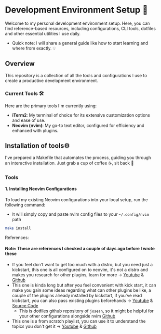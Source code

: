 
# Development Environment Setup 🚀

Welcome to my personal development environment setup. Here, you can find reference-based resources, including configurations, CLI tools, dotfiles and other essential utilities I use daily. 

- Quick note: I will share a general guide like how to start learning and where from exactly. 💡

## Overview

This repository is a collection of all the tools and configurations I use to create a productive development environment. 
### Current Tools 🛠️

Here are the primary tools I'm currently using:

- **iTerm2**: My terminal of choice for its extensive customization options and ease of use.
- **Neovim (nvim)**: My go-to text editor, configured for efficiency and enhanced with plugins.

## Installation of tools⚙️

I've prepared a Makefile that automates the process, guiding you through an interactive installation. Just grab a cup of coffee ☕, sit back 🎉

### Tools

#### 1. Installing Neovim Configurations

To load my existing Neovim configurations into your local setup, run the following command:
- It will simply copy and paste nvim config files to your `~/.config/nvim` path

```bash
make install
```


References:
#### Note: These are references I checked a couple of days ago before I wrote these

- If you feel don't want to get too much with a distro, but you need just a kickstart, this one is all configured on to neovim, it's not a distro and makes you research for other plugins, learn for more -> [Youtube](https://www.youtube.com/watch?v=m8C0Cq9Uv9o) & [Github](https://github.com/nvim-lua/kickstart.nvim)
- This one is kinda long but after you feel convenient with kick start, it can make you gain some ideas regarding what can other plugins be like, a couple of the plugins already installed by kickstart, if you've read kickstart, you can also pass existing plugins beforehands -> [Youtube](https://www.youtube.com/watch?v=6pAG3BHurdM) & [Source Code](https://www.josean.com/posts/how-to-setup-neovim-2024)
    - This is dotfiles github repository of `josean`, so it might be helpful for your other configurations alongside nvim [Github](https://github.com/josean-dev/dev-environment-files) 
- This one is a from scratch playlist, you can use it to understand the topics you don't get it -> [Youtube](https://www.youtube.com/watch?v=ctH-a-1eUME&list=PLhoH5vyxr6Qq41NFL4GvhFp-WLd5xzIzZ) & [Github](https://github.com/LunarVim/Neovim-from-scratch)

